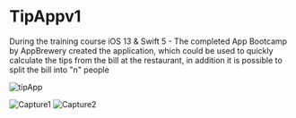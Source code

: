 # TipAppv1
During the training course iOS 13 & Swift 5 - The completed App Bootcamp by AppBrewery created the application, which could be used to quickly calculate the tips from the bill at the restaurant, in addition it is possible to split the bill into "n" people



![tipApp](https://user-images.githubusercontent.com/55871427/86794273-fbb67700-c074-11ea-8a8c-2b21b2d4342e.PNG)



![Capture1](https://user-images.githubusercontent.com/55871427/86794359-18eb4580-c075-11ea-8ae3-878546274595.PNG)
![Capture2](https://user-images.githubusercontent.com/55871427/86794364-1a1c7280-c075-11ea-872d-6908638cdea4.PNG)
